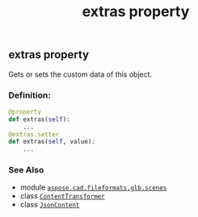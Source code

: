 ﻿---
title: extras property
second_title: Aspose.CAD for Python via .NET API References
description: 
type: docs
weight: 70
url: /python-net/aspose.cad.fileformats.glb.scenes/contenttransformer/extras/
is_root: false
---

## extras property


Gets or sets the custom data of this object.
### Definition:
```python
@property
def extras(self):
    ...
@extras.setter
def extras(self, value):
    ...
```

### See Also
* module [`aspose.cad.fileformats.glb.scenes`](../../)
* class [`ContentTransformer`](/cad/python-net/aspose.cad.fileformats.glb.scenes/contenttransformer)
* class [`JsonContent`](/cad/python-net/aspose.cad.fileformats.glb.io/jsoncontent)
